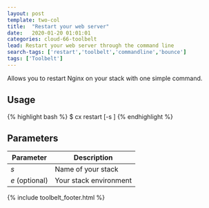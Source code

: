 ```yaml
---
layout: post
template: two-col
title:  "Restart your web server"
date:   2020-01-20 01:01:01
categories: cloud-66-toolbelt
lead: Restart your web server through the command line
search-tags: ['restart','toolbelt','commandline','bounce']
tags: ['Toolbelt']
---
```


Allows you to restart Nginx on your stack with one simple command.

## Usage
{% highlight bash %}
$ cx restart [-s <stack>]
{% endhighlight %}

## Parameters
<table class='table table-bordered table-striped table-small'>
    <thead>
        <tr>
            <th align="center">Parameter</th>
            <th align="center">Description</th>
        </tr>
    </thead>
    <tbody>
        <tr>
            <td><i>s</i></td>
            <td>Name of your stack</td>
        </tr>
        <tr>
            <td><i>e</i> (optional)</td>
            <td>Your stack environment</td>
        </tr>
    </tbody>
</table>

{% include toolbelt_footer.html %}
